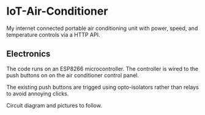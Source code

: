 # IoT-Air-Conditioner
My internet connected portable air conditioning unit with power, speed, and temperature controls via a HTTP API.

## Electronics
The code runs on an ESP8266 microcontroller. The controller is wired to the push buttons on on the air conditioner control panel.

The existing push buttons are trigged using opto-isolators rather than relays to avoid annoying clicks.

Circuit diagram and pictures to follow.
